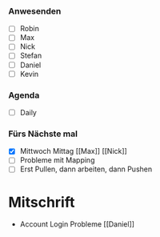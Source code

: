 ### Anwesenden
- [ ] Robin
- [ ] Max
- [ ] Nick
- [ ] Stefan
- [ ] Daniel
- [ ] Kevin

### Agenda
- [ ] Daily


### Fürs Nächste mal
- [x] Mittwoch Mittag [[Max]] [[Nick]]
- [ ] Probleme mit Mapping
- [ ] Erst Pullen, dann arbeiten, dann Pushen

# Mitschrift
- Account Login Probleme [[Daniel]]